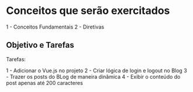 # Conceitos que serão exercitados

1 - Conceitos Fundamentais
2 - Diretivas

## Objetivo e Tarefas

Tarefas:

1 - Adicionar o Vue.js no projeto
2 - Criar lógica de login e logout no Blog
3 - Trazer os posts do BLog de maneira dinâmica
4 - Exibir o conteúdo do post apenas até 200 caracteres

